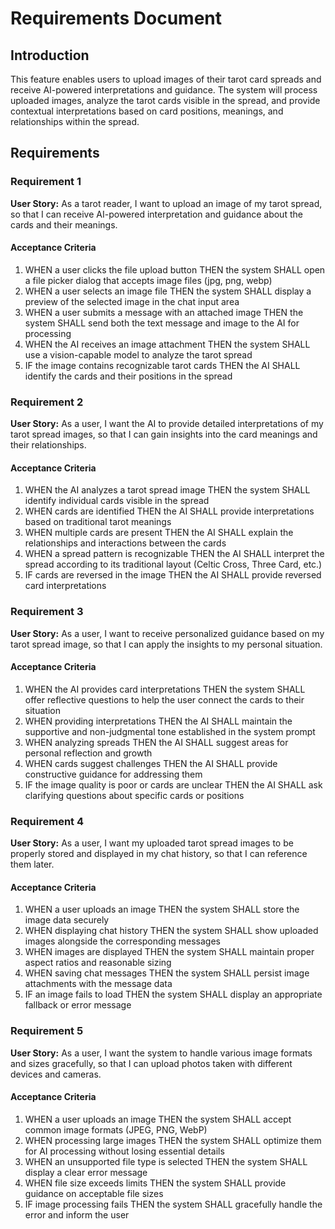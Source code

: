 # Requirements Document

## Introduction

This feature enables users to upload images of their tarot card spreads and receive AI-powered interpretations and guidance. The system will process uploaded images, analyze the tarot cards visible in the spread, and provide contextual interpretations based on card positions, meanings, and relationships within the spread.

## Requirements

### Requirement 1

**User Story:** As a tarot reader, I want to upload an image of my tarot spread, so that I can receive AI-powered interpretation and guidance about the cards and their meanings.

#### Acceptance Criteria

1. WHEN a user clicks the file upload button THEN the system SHALL open a file picker dialog that accepts image files (jpg, png, webp)
2. WHEN a user selects an image file THEN the system SHALL display a preview of the selected image in the chat input area
3. WHEN a user submits a message with an attached image THEN the system SHALL send both the text message and image to the AI for processing
4. WHEN the AI receives an image attachment THEN the system SHALL use a vision-capable model to analyze the tarot spread
5. IF the image contains recognizable tarot cards THEN the AI SHALL identify the cards and their positions in the spread

### Requirement 2

**User Story:** As a user, I want the AI to provide detailed interpretations of my tarot spread images, so that I can gain insights into the card meanings and their relationships.

#### Acceptance Criteria

1. WHEN the AI analyzes a tarot spread image THEN the system SHALL identify individual cards visible in the spread
2. WHEN cards are identified THEN the AI SHALL provide interpretations based on traditional tarot meanings
3. WHEN multiple cards are present THEN the AI SHALL explain the relationships and interactions between the cards
4. WHEN a spread pattern is recognizable THEN the AI SHALL interpret the spread according to its traditional layout (Celtic Cross, Three Card, etc.)
5. IF cards are reversed in the image THEN the AI SHALL provide reversed card interpretations

### Requirement 3

**User Story:** As a user, I want to receive personalized guidance based on my tarot spread image, so that I can apply the insights to my personal situation.

#### Acceptance Criteria

1. WHEN the AI provides card interpretations THEN the system SHALL offer reflective questions to help the user connect the cards to their situation
2. WHEN providing interpretations THEN the AI SHALL maintain the supportive and non-judgmental tone established in the system prompt
3. WHEN analyzing spreads THEN the AI SHALL suggest areas for personal reflection and growth
4. WHEN cards suggest challenges THEN the AI SHALL provide constructive guidance for addressing them
5. IF the image quality is poor or cards are unclear THEN the AI SHALL ask clarifying questions about specific cards or positions

### Requirement 4

**User Story:** As a user, I want my uploaded tarot spread images to be properly stored and displayed in my chat history, so that I can reference them later.

#### Acceptance Criteria

1. WHEN a user uploads an image THEN the system SHALL store the image data securely
2. WHEN displaying chat history THEN the system SHALL show uploaded images alongside the corresponding messages
3. WHEN images are displayed THEN the system SHALL maintain proper aspect ratios and reasonable sizing
4. WHEN saving chat messages THEN the system SHALL persist image attachments with the message data
5. IF an image fails to load THEN the system SHALL display an appropriate fallback or error message

### Requirement 5

**User Story:** As a user, I want the system to handle various image formats and sizes gracefully, so that I can upload photos taken with different devices and cameras.

#### Acceptance Criteria

1. WHEN a user uploads an image THEN the system SHALL accept common image formats (JPEG, PNG, WebP)
2. WHEN processing large images THEN the system SHALL optimize them for AI processing without losing essential details
3. WHEN an unsupported file type is selected THEN the system SHALL display a clear error message
4. WHEN file size exceeds limits THEN the system SHALL provide guidance on acceptable file sizes
5. IF image processing fails THEN the system SHALL gracefully handle the error and inform the user